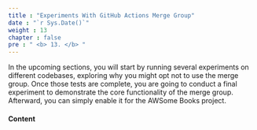 ```yaml
---
title : "Experiments With GitHub Actions Merge Group"
date : "`r Sys.Date()`"
weight : 13
chapter : false
pre : " <b> 13. </b> "
---
```


In the upcoming sections, you will start by running several experiments on different codebases, exploring why you might opt not to use the merge group. Once those tests are complete, you are going to conduct a final experiment to demonstrate the core functionality of the merge group. Afterward, you can simply enable it for the AWSome Books project.

#### Content